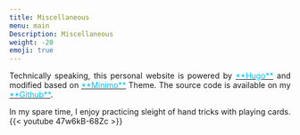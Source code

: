 ```yaml
---
title: Miscellaneous
menu: main
Description: Miscellaneous
weight: -20
emoji: true
---
```

<p style='text-align: justify;'>
Technically speaking, this personal website is powered by <a href='https://gohugo.io/'><span style="color:#00BFFF">**Hugo**</span></a> and modified based on <a href='https://minimo.netlify.com/'><span style="color:#00BFFF">**Minimo**</span></a> Theme. The source code is available on my <a href='https://github.com/gogolrq/'><span style="color:#00BFFF">**Github**</span></a>.

<p style='text-align: justify;'>
In my spare time, I enjoy practicing sleight of hand tricks with playing cards.
{{< youtube 47w6kB-68Zc >}}

